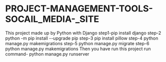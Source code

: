 # PROJECT-MANAGEMENT-TOOLS-SOCAIL_MEDIA-_SITE
This project made up by Python with Django
step1-pip install django
step-2 python -m pip install --upgrade pip
step-3 pip install pillow
step-4 python manage.py makemigrations
step-5 python manage.py migrate
step-6 python manage.py makemigrations
Then you have run this project
run command- python manage.py runserver
